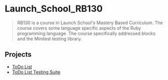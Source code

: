 # Launch_School_RB130

> RB130 is a course in Launch School's Mastery Based Curriculum. The course covers some language specific aspects of the Ruby programming language. The course specifically addressed blocks and the Minitest testing library. 

## Projects

- [ToDo List](https://github.com/LaunchSchoolKalisz/Launch_School_RB130/blob/master/lesson_2/todo_list.rb)
- [ToDo List Testing Suite](https://github.com/LaunchSchoolKalisz/Launch_School_RB130/blob/master/lesson_2/todolist_test.rb)